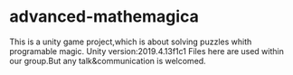 # advanced-mathemagica

This is a unity game project,which is about solving puzzles whith programable magic.
Unity version:2019.4.13f1c1
Files here are used within our group.But any talk&communication is welcomed.
